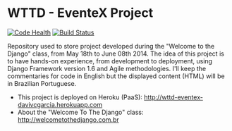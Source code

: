WTTD - EventeX Project
=
[![Code Health](https://landscape.io/github/davivcgarcia/WTTD/master/landscape.png)](https://landscape.io/github/davivcgarcia/WTTD/master) [![Build Status](https://travis-ci.org/davivcgarcia/WTTD.svg?branch=master)](https://travis-ci.org/davivcgarcia/WTTD)

Repository used to store project developed during the "Welcome to the Django" class, from May 18th to June 08th 2014. The idea of this project is to have hands-on experience, from development to deployment, using Django Framework version 1.6 and Agile methodologies. I'll keep the commentaries for code in English but the displayed content (HTML) will be in Brazilian Portuguese.

* This project is deployed on Heroku (PaaS): http://wttd-eventex-davivcgarcia.herokuapp.com
* About the "Welcome To The Django" class: http://welcometothedjango.com.br
